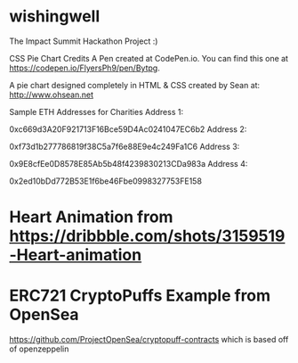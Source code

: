 # wishingwell
The Impact Summit Hackathon Project :)

CSS Pie Chart Credits
A Pen created at CodePen.io. You can find this one at https://codepen.io/FlyersPh9/pen/Bytpg.

A pie chart designed completely in HTML & CSS created by Sean at: http://www.ohsean.net

Sample ETH Addresses for Charities
Address 1:

 0xc669d3A20F921713F16Bce59D4Ac0241047EC6b2
Address 2:

0xf73d1b277786819f38C5a7f6e88E9e4c249Fa1C6
Address 3:

 0x9E8cfEe0D8578E85Ab5b48f4239830213CDa983a
Address 4:

0x2ed10bDd772B53E1f6be46Fbe0998327753FE158


# Heart Animation from https://dribbble.com/shots/3159519-Heart-animation

# ERC721 CryptoPuffs Example from OpenSea
https://github.com/ProjectOpenSea/cryptopuff-contracts
which is based off of openzeppelin